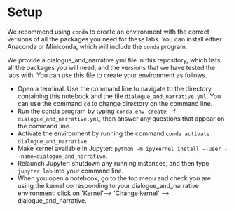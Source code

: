 # Setup


We recommend using ```conda``` to create an environment with the correct versions of all the packages you need for these labs. You can install either Anaconda or Miniconda, which will include the ```conda``` program. 

We provide a dialogue_and_narrative.yml file in this repository, which lists all the packages you will need, and the versions that we have tested the labs with. You can use this file to create your environment as follows.

* Open a terminal. Use the command line to navigate to the directory containing this notebook and the file ```dialogue_and_narrative.yml```. You can use the command ```cd``` to change directory on the command line.
* Run the conda program by typing ```conda env create -f dialogue_and_narrative.yml```, then answer any questions that appear on the command line.
* Activate the environment by running the command ```conda activate dialogue_and_narrative```.
* Make kernel available in Jupyter: ```python -m ipykernel install --user --name=dialogue_and_narrative```.
* Relaunch Jupyter: shutdown any running instances, and then type ```jupyter lab``` into your command line.
* When you open a notebook, go to the top menu and check you are using the kernel corresponding to your dialogue_and_narrative environment: click on 'Kernel'--> 'Change kernel' --> dialogue_and_narrative.

